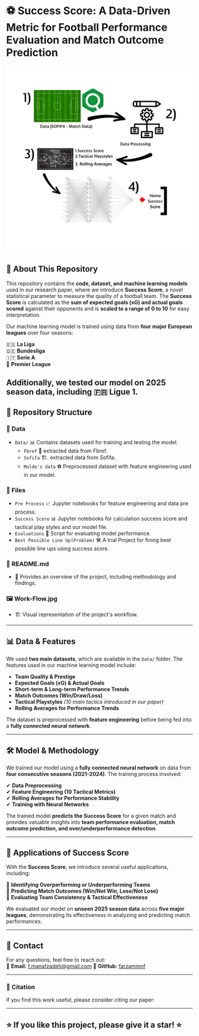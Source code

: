 # ⚽ Success Score: A Data-Driven Metric for Football Performance Evaluation and Match Outcome Prediction

![Project Workflow](Work-Flow.jpg)

## 📌 About This Repository


This repository contains the **code, dataset, and machine learning models** used in our research paper, where we introduce **Success Score**, a novel statistical parameter to measure the quality of a football team. The **Success Score** is calculated as the **sum of expected goals (xG) and actual goals scored** against their opponents and is **scaled to a range of 0 to 10** for easy interpretation.

Our machine learning model is trained using data from **four major European leagues** over four seasons:

🇪🇸 **La Liga**  
🇩🇪 **Bundesliga**  
🇮🇹 **Serie A**  
🏴 **Premier League**  

Additionally, we **tested our model** on **2025 season data**, including 🇫🇷 **Ligue 1**.
---

## 📁 Repository Structure

### 📂 Data
- `Data/` 📊 Contains datasets used for training and testing the model.
  - `Fbref` 📄 extracted data from Fbref.
  - `Sofifa` 🏗️. extracted data from Sofifa.
  - `Molde's data` ⚽  Preprocessed dataset with feature engineering used in our model.

### 📂 Files
- `Pre Process` 📈 Jupyter notebooks for feature engineering and data pre process.
- `Success Score` 📊  Jupyter notebooks for calculation success score and tactical play styles and our model file.
- `Evaluations` 🤖 Script for evaluating model performance.
- `Best Possible Line Up(Problem)` 🛠️ A trial Project for fining best possible line ups using success score.

### 📄 README.md
- 📝 Provides an overview of the project, including methodology and findings.

### 🖼️ Work-Flow.jpg
- 🏗️ Visual representation of the project's workflow.

---

## 📊 Data & Features
We used **two main datasets**, which are available in the `Data/` folder. The features used in our machine learning model include:

- **Team Quality & Prestige**
- **Expected Goals (xG) & Actual Goals**
- **Short-term & Long-term Performance Trends**
- **Match Outcomes (Win/Draw/Loss)**
- **Tactical Playstyles** *(10 main tactics introduced in our paper)*
- **Rolling Averages for Performance Trends**

The dataset is preprocessed with **feature engineering** before being fed into a **fully connected neural network**.

---

## 🛠 Model & Methodology
We trained our model using a **fully connected neural network** on data from **four consecutive seasons (2021-2024)**. The training process involved:

✔ **Data Preprocessing**  
✔ **Feature Engineering (10 Tactical Metrics)**  
✔ **Rolling Averages for Performance Stability**  
✔ **Training with Neural Networks**  

The trained model **predicts the Success Score** for a given match and provides valuable insights into **team performance evaluation, match outcome prediction, and over/underperformance detection**.

---

## 🚀 Applications of Success Score
With the **Success Score**, we introduce several useful applications, including:

🔹 **Identifying Overperforming or Underperforming Teams**  
🔹 **Predicting Match Outcomes (Win/Not Win, Lose/Not Lose)**  
🔹 **Evaluating Team Consistency & Tactical Effectiveness**  

We evaluated our model on **unseen 2025 season data** across **five major leagues**, demonstrating its effectiveness in analyzing and predicting match performances.

---


## 📧 Contact
For any questions, feel free to reach out:  
📩 **Email:** f.manafzadeh@gmail.com
🔗 **GitHub:** [farzammnf](https://github.com/farzammnf)

---

### 🔗 Citation
If you find this work useful, please consider citing our paper:
> 

---

## ⭐ If you like this project, please give it a star! ⭐
